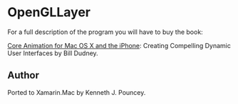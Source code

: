 OpenGLLayer
===========

For a full description of the program you will have to buy the book:

[Core Animation for Mac OS X and the iPhone]: Creating Compelling Dynamic User Interfaces by Bill Dudney.

Author
------

Ported to Xamarin.Mac by Kenneth J. Pouncey.


[Core Animation for Mac OS X and the iPhone]:http://www.pragprog.com/titles/bdcora/core-animation-for-mac-os-x-and-the-iphone